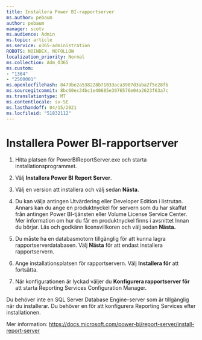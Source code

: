 ```yaml
---
title: Installera Power BI-rapportserver
ms.author: pebaum
author: pebaum
manager: scotv
ms.audience: Admin
ms.topic: article
ms.service: o365-administration
ROBOTS: NOINDEX, NOFOLLOW
localization_priority: Normal
ms.collection: Adm_O365
ms.custom:
- "1304"
- "2500001"
ms.openlocfilehash: 8479be2a538228b71033aca3907d3aba2f5e28fb
ms.sourcegitcommit: 8bc60ec34bc1e40685e3976576e04a2623f63a7c
ms.translationtype: MT
ms.contentlocale: sv-SE
ms.lasthandoff: 04/15/2021
ms.locfileid: "51832112"
---
```

# <a name="install-power-bi-report-server"></a>Installera Power BI-rapportserver

1. Hitta platsen för PowerBIReportServer.exe och starta installationsprogrammet.

2. Välj **Installera Power BI Report Server**.

3. Välj en version att installera och välj sedan **Nästa**.

4. Du kan välja antingen Utvärdering eller Developer Edition i listrutan.  Annars kan du ange en produktnyckel för servern som du har skaffat från antingen Power BI-tjänsten eller Volume License Service Center. Mer information om hur du får en produktnyckel finns i avsnittet Innan du börjar. Läs och godkänn licensvillkoren och välj sedan **Nästa.**

5. Du måste ha en databasmotorn tillgänglig för att kunna lagra rapportserverdatabasen. Välj **Nästa** för att endast installera rapportservern.

6. Ange installationsplatsen för rapportservern. Välj **Installera för** att fortsätta.

7. När konfigurationen är lyckad väljer du **Konfigurera rapportserver för** att starta Reporting Services Configuration Manager.

Du behöver inte en SQL Server Database Engine-server som är tillgänglig när du installerar. Du behöver en för att konfigurera Reporting Services efter installationen.

Mer information: https://docs.microsoft.com/power-bi/report-server/install-report-server
